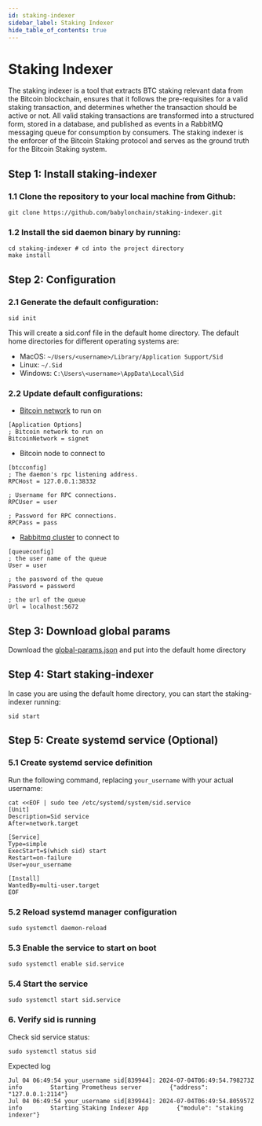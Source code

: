 ```yaml
---
id: staking-indexer
sidebar_label: Staking Indexer
hide_table_of_contents: true
---
```

# Staking Indexer
The staking indexer is a tool that extracts BTC staking relevant data from the Bitcoin blockchain, ensures that it follows the pre-requisites for a valid staking transaction, and determines whether the transaction should be active or not. All valid staking transactions are transformed into a structured form, stored in a database, and published as events in a RabbitMQ messaging queue for consumption by consumers. The staking indexer is the enforcer of the Bitcoin Staking protocol and serves as the ground truth for the Bitcoin Staking system.
## Step 1: Install staking-indexer

### 1.1 Clone the repository to your local machine from Github:

```
git clone https://github.com/babylonchain/staking-indexer.git
```

### 1.2 Install the sid daemon binary by running:

```
cd staking-indexer # cd into the project directory
make install
```

## Step 2: Configuration
### 2.1 Generate the default configuration:

```
sid init
```

This will create a sid.conf file in the default home directory. The default home directories for different operating systems are:
- MacOS:  `~/Users/<username>/Library/Application Support/Sid`
- Linux: `~/.Sid`
- Windows: `C:\Users\<username>\AppData\Local\Sid`

### 2.2 Update default configurations:
- [Bitcoin network](../infra/bitcoind) to run on
```
[Application Options]
; Bitcoin network to run on
BitcoinNetwork = signet
```

- Bitcoin node to connect to
```
[btcconfig]
; The daemon's rpc listening address.
RPCHost = 127.0.0.1:38332

; Username for RPC connections.
RPCUser = user

; Password for RPC connections.
RPCPass = pass
```
- [Rabbitmq cluster](../infra/rabbitmq) to connect to
```
[queueconfig]
; the user name of the queue
User = user

; the password of the queue
Password = password

; the url of the queue
Url = localhost:5672
```

## Step 3: Download global params

Download the [global-params.json](../global-params.md) and put into the default home directory

## Step 4: Start staking-indexer

In case you are using the default home directory, you can start the staking-indexer running:

```
sid start
```

## Step 5: Create systemd service (Optional)

### 5.1 Create systemd service definition
Run the following command, replacing `your_username` with your actual username:
```
cat <<EOF | sudo tee /etc/systemd/system/sid.service
[Unit]
Description=Sid service
After=network.target

[Service]
Type=simple
ExecStart=$(which sid) start
Restart=on-failure
User=your_username

[Install]
WantedBy=multi-user.target
EOF
```

### 5.2 Reload systemd manager configuration

```
sudo systemctl daemon-reload
```

### 5.3 Enable the service to start on boot

```
sudo systemctl enable sid.service
```

### 5.4 Start the service

```
sudo systemctl start sid.service
```

### 6. Verify sid is running

Check sid service status:
```
sudo systemctl status sid
```
Expected log
```
Jul 04 06:49:54 your_username sid[839944]: 2024-07-04T06:49:54.798273Z        info        Starting Prometheus server        {"address": "127.0.0.1:2114"}
Jul 04 06:49:54 your_username sid[839944]: 2024-07-04T06:49:54.805957Z        info        Starting Staking Indexer App        {"module": "staking indexer"}
```